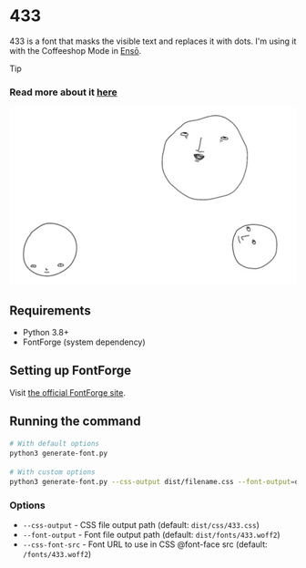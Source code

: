 # 433

433 is a font that masks the visible text and replaces it with dots. I'm using it with the Coffeeshop Mode in [Ensō](https://enso.sonnet.io).

> [!TIP]
> ### Read more about it [here](https://untested.sonnet.io/notes/433-how-to-make-a-font-that-says-nothing/)

![dots](./docs/dots.webp)

## Requirements

- Python 3.8+
- FontForge (system dependency)

## Setting up FontForge

Visit [the official FontForge site](https://fontforge.org/en-US/downloads/).

## Running the command

```bash
# With default options
python3 generate-font.py

# With custom options
python3 generate-font.py --css-output dist/filename.css --font-output=otherfolder/font.woff2 --css-font-src=../otherfolder/font.woff2
```

### Options

- `--css-output` - CSS file output path (default: `dist/css/433.css`)
- `--font-output` - Font file output path (default: `dist/fonts/433.woff2`) 
- `--css-font-src` - Font URL to use in CSS @font-face src (default: `/fonts/433.woff2`)
